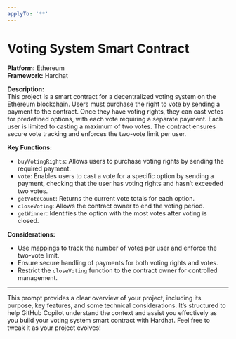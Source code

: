 ```yaml
---
applyTo: '**'
---
```


# Voting System Smart Contract

**Platform:** Ethereum  
**Framework:** Hardhat  

**Description:**  
This project is a smart contract for a decentralized voting system on the Ethereum blockchain. Users must purchase the right to vote by sending a payment to the contract. Once they have voting rights, they can cast votes for predefined options, with each vote requiring a separate payment. Each user is limited to casting a maximum of two votes. The contract ensures secure vote tracking and enforces the two-vote limit per user.

**Key Functions:**  
- `buyVotingRights`: Allows users to purchase voting rights by sending the required payment.  
- `vote`: Enables users to cast a vote for a specific option by sending a payment, checking that the user has voting rights and hasn’t exceeded two votes.  
- `getVoteCount`: Returns the current vote totals for each option.  
- `closeVoting`: Allows the contract owner to end the voting period.  
- `getWinner`: Identifies the option with the most votes after voting is closed.  

**Considerations:**  
- Use mappings to track the number of votes per user and enforce the two-vote limit.  
- Ensure secure handling of payments for both voting rights and votes.  
- Restrict the `closeVoting` function to the contract owner for controlled management.  

---

This prompt provides a clear overview of your project, including its purpose, key features, and some technical considerations. It’s structured to help GitHub Copilot understand the context and assist you effectively as you build your voting system smart contract with Hardhat. Feel free to tweak it as your project evolves!